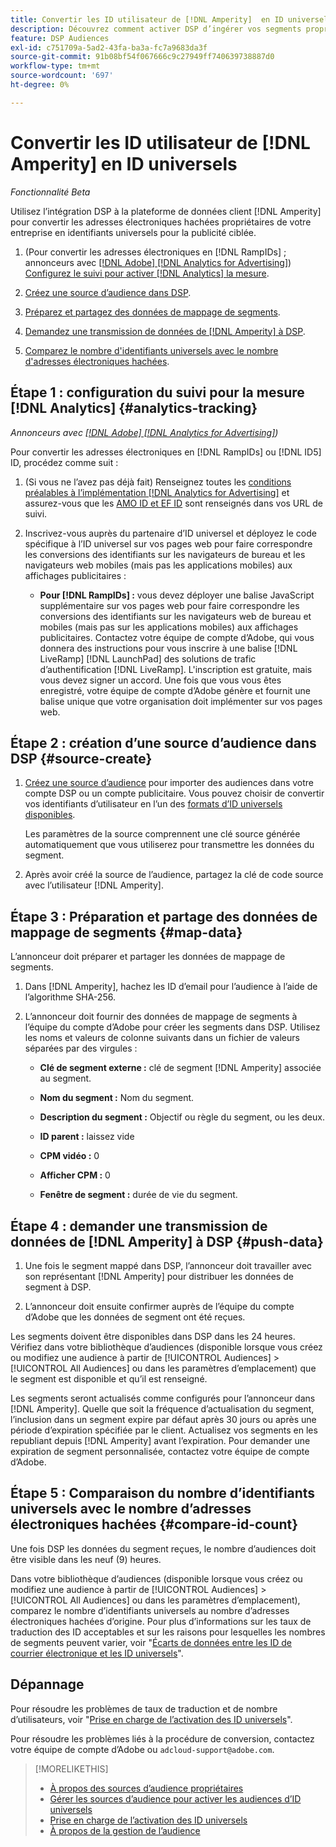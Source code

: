 ```yaml
---
title: Convertir les ID utilisateur de [!DNL Amperity]  en ID universels
description: Découvrez comment activer DSP d’ingérer vos segments propriétaires  [!DNL Amperity] .
feature: DSP Audiences
exl-id: c751709a-5ad2-43fa-ba3a-fc7a9683da3f
source-git-commit: 91b08bf54f067666c9c27949ff740639738887d0
workflow-type: tm+mt
source-wordcount: '697'
ht-degree: 0%

---
```


# Convertir les ID utilisateur de [!DNL Amperity] en ID universels

*Fonctionnalité Beta*

Utilisez l’intégration DSP à la plateforme de données client [!DNL Amperity] pour convertir les adresses électroniques hachées propriétaires de votre entreprise en identifiants universels pour la publicité ciblée.

1. (Pour convertir les adresses électroniques en [!DNL RampIDs]<!-- or [!DNL ID5] IDs --> ; annonceurs avec [[!DNL Adobe] [!DNL Analytics for Advertising]](/help/integrations/analytics/overview.md)) [&#x200B; Configurez le suivi pour activer  [!DNL Analytics] la mesure](#analytics-tracking).

1. [Créez une source d’audience dans DSP](#source-create).

1. [Préparez et partagez des données de mappage de segments](#map-data).

1. [Demandez une transmission de données de [!DNL Amperity] à DSP](#push-data).

1. [Comparez le nombre d&#39;identifiants universels avec le nombre d&#39;adresses électroniques hachées](#compare-id-count).

## Étape 1 : configuration du suivi pour la mesure [!DNL Analytics] {#analytics-tracking}

*Annonceurs avec [[!DNL Adobe] [!DNL Analytics for Advertising]](/help/integrations/analytics/overview.md))*

Pour convertir les adresses électroniques en [!DNL RampIDs] ou [!DNL ID5] ID, procédez comme suit :

1. (Si vous ne l’avez pas déjà fait) Renseignez toutes les [conditions préalables à l’implémentation  [!DNL Analytics for Advertising]](/help/integrations/analytics/prerequisites.md) et assurez-vous que les [AMO ID et EF ID](/help/integrations/analytics/ids.md) sont renseignés dans vos URL de suivi.

1. Inscrivez-vous auprès du partenaire d’ID universel et déployez le code spécifique à l’ID universel sur vos pages web pour faire correspondre les conversions des identifiants sur les navigateurs de bureau et les navigateurs web mobiles (mais pas les applications mobiles) aux affichages publicitaires :

   * **Pour [!DNL RampIDs] :** vous devez déployer une balise JavaScript supplémentaire sur vos pages web pour faire correspondre les conversions des identifiants sur les navigateurs web de bureau et mobiles (mais pas sur les applications mobiles) aux affichages publicitaires. Contactez votre équipe de compte d’Adobe, qui vous donnera des instructions pour vous inscrire à une balise [!DNL LiveRamp] [!DNL LaunchPad] des solutions de trafic d’authentification [!DNL LiveRamp]. L&#39;inscription est gratuite, mais vous devez signer un accord. Une fois que vous vous êtes enregistré, votre équipe de compte d’Adobe génère et fournit une balise unique que votre organisation doit implémenter sur vos pages web.

## Étape 2 : création d’une source d’audience dans DSP {#source-create}

1. [Créez une source d’audience](source-manage.md) pour importer des audiences dans votre compte DSP ou un compte publicitaire. Vous pouvez choisir de convertir vos identifiants d’utilisateur en l’un des [formats d’ID universels disponibles](source-about.md).

   Les paramètres de la source comprennent une clé source générée automatiquement que vous utiliserez pour transmettre les données du segment.

1. Après avoir créé la source de l’audience, partagez la clé de code source avec l’utilisateur [!DNL Amperity].

## Étape 3 : Préparation et partage des données de mappage de segments {#map-data}

L’annonceur doit préparer et partager les données de mappage de segments.

1. Dans [!DNL Amperity], hachez les ID d’email pour l’audience à l’aide de l’algorithme SHA-256.

1. L’annonceur doit fournir des données de mappage de segments à l’équipe du compte d’Adobe pour créer les segments dans DSP. Utilisez les noms et valeurs de colonne suivants dans un fichier de valeurs séparées par des virgules :

   * **Clé de segment externe :** clé de segment [!DNL Amperity] associée au segment.

   * **Nom du segment :** Nom du segment.

   * **Description du segment :** Objectif ou règle du segment, ou les deux.

   * **ID parent :** laissez vide

   * **CPM vidéo :** 0

   * **Afficher CPM :** 0

   * **Fenêtre de segment :** durée de vie du segment.

## Étape 4 : demander une transmission de données de [!DNL Amperity] à DSP {#push-data}

1. Une fois le segment mappé dans DSP, l’annonceur doit travailler avec son représentant [!DNL Amperity] pour distribuer les données de segment à DSP.

1. L’annonceur doit ensuite confirmer auprès de l’équipe du compte d’Adobe que les données de segment ont été reçues.

Les segments doivent être disponibles dans DSP dans les 24 heures. Vérifiez dans votre bibliothèque d’audiences (disponible lorsque vous créez ou modifiez une audience à partir de [!UICONTROL Audiences] > [!UICONTROL All Audiences] ou dans les paramètres d’emplacement) que le segment est disponible et qu’il est renseigné.

Les segments seront actualisés comme configurés pour l’annonceur dans [!DNL Amperity]. Quelle que soit la fréquence d’actualisation du segment, l’inclusion dans un segment expire par défaut après 30 jours ou après une période d’expiration spécifiée par le client. Actualisez vos segments en les republiant depuis [!DNL Amperity] avant l’expiration. Pour demander une expiration de segment personnalisée, contactez votre équipe de compte d’Adobe.

## Étape 5 : Comparaison du nombre d’identifiants universels avec le nombre d’adresses électroniques hachées {#compare-id-count}

Une fois DSP les données du segment reçues, le nombre d’audiences doit être visible dans les neuf (9) heures.

Dans votre bibliothèque d’audiences (disponible lorsque vous créez ou modifiez une audience à partir de [!UICONTROL Audiences] > [!UICONTROL All Audiences] ou dans les paramètres d’emplacement), comparez le nombre d’identifiants universels au nombre d’adresses électroniques hachées d’origine. Pour plus d’informations sur les taux de traduction des ID acceptables et sur les raisons pour lesquelles les nombres de segments peuvent varier, voir &quot;[Écarts de données entre les ID de courrier électronique et les ID universels](#universal-ids-data-variances)&quot;.

## Dépannage

Pour résoudre les problèmes de taux de traduction et de nombre d’utilisateurs, voir &quot;[Prise en charge de l’activation des ID universels](/help/dsp/audiences/universal-ids.md)&quot;.

Pour résoudre les problèmes liés à la procédure de conversion, contactez votre équipe de compte d’Adobe ou `adcloud-support@adobe.com`.

>[!MORELIKETHIS]
>
>* [À propos des sources d’audience propriétaires](/help/dsp/audiences/sources/source-about.md)
>* [Gérer les sources d’audience pour activer les audiences d’ID universels](source-manage.md)
>* [Prise en charge de l’activation des ID universels](/help/dsp/audiences/universal-ids.md)
>* [À propos de la gestion de l’audience](/help/dsp/audiences/audience-about.md)
